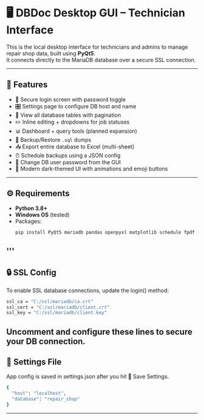 # 🖥️ DBDoc Desktop GUI – Technician Interface

This is the local desktop interface for technicians and admins to manage repair shop data, built using **PyQt5**.  
It connects directly to the MariaDB database over a secure SSL connection.

---

## 🚀 Features

- 🔐 Secure login screen with password toggle
- 🎛 Settings page to configure DB host and name
- 📁 View all database tables with pagination
- ✏️ Inline editing + dropdowns for job statuses
- 📊 Dashboard + query tools (planned expansion)
- 💾 Backup/Restore `.sql` dumps
- 📥 Export entire database to Excel (multi-sheet)
- ⏰ Schedule backups using a JSON config
- 🔑 Change DB user password from the GUI
- 🎨 Modern dark-themed UI with animations and emoji buttons

---

## ⚙️ Requirements

- **Python 3.8+**
- **Windows OS** (tested)
- Packages:
  ```bash
  pip install PyQt5 mariadb pandas openpyxl matplotlib schedule fpdf
'''
---

## 🔒 SSL Config
To enable SSL database connections, update the login() method:
```bash
ssl_ca = "C:/ssl/mariadb/ca.crt"
ssl_cert = "C:/ssl/mariadb/client.crt"
ssl_key = "C:/ssl/mariadb/client.key"
```
Uncomment and configure these lines to secure your DB connection.
---
## 💼 Settings File
App config is saved in settings.json after you hit 💾 Save Settings.
```bash
{
  "host": "localhost",
  "database": "repair_shop"
}
```
---


